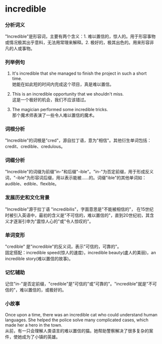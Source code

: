# incredible

### 分析词义

  

"Incredible"是形容词，主要有两个含义：1. 难以置信的，惊人的。用于形容事物或情况极其出乎意料，无法用常理来解释。2. 极好的，极其出色的。用来形容非凡的人或事物。

  

### 列举例句

  

1.  It's incredible that she managed to finish the project in such a short time.  
    她能在如此短的时间内完成这个项目，真是难以置信。
    
      
    
2.  This is an incredible opportunity that we shouldn't miss.  
    这是一个极好的机会，我们不应该错过。
    
      
    
3.  The magician performed some incredible tricks.  
    那个魔术师表演了一些令人难以置信的魔术。
    
      
    

  

### 词根分析

  

"Incredible"的词根是"cred"，源自拉丁语，意为"相信"。其他衍生单词包括：credit、credible、credulous。

  

### 词缀分析

  

"Incredible"的词缀为前缀"in-"和后缀"-ible"。"in-"为否定前缀，用于形成反义词，"-ible"为形容词后缀，用以表示能被……的。词缀"ible"的其他单词如：audible、edible、flexible。

  

### 发展历史和文化背景

  

"Incredible"源于拉丁语 "incredibilis"，字面意思是"不能被相信的"， 在15世纪时被引入英语中，最初的含义是"不可信的，难以置信的"，直到20世纪初，其含义才逐渐引申为"震惊人心的"或"令人惊叹的"。

  

### 单词变形

  

"credible" 是"incredible"的反义词，表示"可信的，可靠的"。  
固定搭配：incredible speed(惊人的速度)，incredible beauty(盧人的美丽)，an incredible story(难以置信的故事)。

  

### 记忆辅助

  

记住"in-"是否定前缀，"credible"是"可信的"或"可靠的"。"incredible"就是"不可信的"，难以置信的，或极好的。

  

### 小故事

  

Once upon a time, there was an incredible cat who could understand human languages. She helped the police solve many complicated cases, which made her a hero in the town.  
从前，有一只会理解人类语言的难以置信的猫。她帮助警察解决了很多复杂的案件，使她成为了小镇的英雄。
